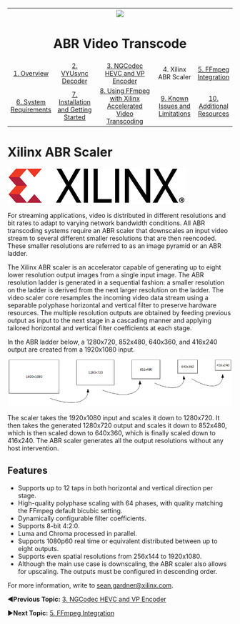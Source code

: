 
<table style="width:100%">
  <tr>
    <th width="100%" colspan="6"><img src="https://www.xilinx.com/content/dam/xilinx/imgs/press/media-kits/corporate/xilinx-logo.png" width="30%"/><h1>ABR Video Transcode</h2>
</th>
  </tr>
  <tr>
    <td align="center"><a href="README.md">1. Overview</a></td>
    <td align="center"><a href="vyusync-decoder.md">2. VYUsync Decoder</a></td>
    <td align="center"><a href="ngcodec-hevc-vp9-encoder.md">3. NGCodec HEVC and VP Encoder</a></td>
    <td align="center">4. Xilinx ABR Scaler</td>
    <td align="center"><a href="ffmpeg-integration.md">5. FFmpeg Integration</a></td>
    </tr>
    <tr>
    <td align="center"><a href="system-requirements.md">6. System Requirements</a></td>
    <td align="center"><a href="installation-and-getting-started.md">7. Installation and Getting Started</a></td>
    <td align="center"><a href="using-ffmpeg-with-xilinx.md">8. Using FFmpeg with Xilinx Accelerated Video Transcoding</a></td>
    <td align="center"><a href="known-issues-limitations.md">9. Known Issues and Limitations</a></td>
    <td align="center"><a href="additional-resources.md">10. Additional Resources</td>
  </tr>
</table>

# Xilinx ABR Scaler
![](./images/xilinx-logo-red-black.png)

For streaming applications, video is distributed in different resolutions and bit rates to adapt to varying network bandwidth conditions. All ABR transcoding systems require an ABR scaler that downscales an input video stream to several different smaller resolutions that are then reencoded. These smaller resolutions are referred to as an image pyramid or an ABR ladder.

The Xilinx ABR scaler is an accelerator capable of generating up to eight lower resolution output images from a single input image. The ABR resolution ladder is generated in a sequential fashion: a smaller resolution on the ladder is derived from the next larger resolution on the ladder. The video scaler core resamples the incoming video data stream using a separable polyphase horizontal and vertical filter to preserve hardware resources. The multiple resolution outputs are obtained by feeding previous output as input to the next stage in a cascading manner and applying tailored horizontal and vertical filter coefficients at each stage.

In the ABR ladder below, a 1280x720, 852x480, 640x360, and 416x240 output are created from a 1920x1080 input.

![ABR Ladder](./images/abr-ladder.png)

The scaler takes the 1920x1080 input and scales it down to 1280x720. It then takes the generated 1280x720 output and scales it down to 852x480, which is then scaled down to 640x360, which is finally scaled down to 416x240. The ABR scaler generates all the output resolutions without any host intervention.

## Features

*  	Supports up to 12 taps in both horizontal and vertical direction per stage.
*  	High-quality polyphase scaling with 64 phases, with quality matching the FFmpeg default bicubic setting.
*  	Dynamically configurable filter coefficients.
*  	Supports 8-bit 4:2:0.
*  	Luma and Chroma processed in parallel.
* 	Supports 1080p60 real time or equivalent distributed between up to eight outputs.
*  	Supports even spatial resolutions from 256x144 to 1920x1080.
* 	Although the main use case is downscaling, the ABR scaler also allows for upscaling. The outputs must be configured in descending order.

For more information, write to sean.gardner@xilinx.com.

:arrow_backward:**Previous Topic:**  [3. NGCodec HEVC and VP Encoder](ngcodec-hevc-vp9-encoder.md)

:arrow_forward:**Next Topic:**  [5. FFmpeg Integration](ffmpeg-integration.md)
